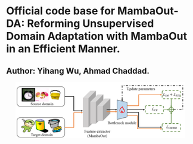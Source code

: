 # Official code base for MambaOut-DA: Reforming Unsupervised Domain Adaptation with MambaOut in an Efficient Manner.
## Author: Yihang Wu, Ahmad Chaddad.


<p align="center">
<img src="image.png" alt="intro" width="90%"/>
</p>
